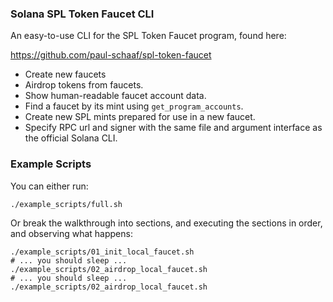 ### Solana SPL Token Faucet CLI

An easy-to-use CLI for the SPL Token Faucet program, found here:

https://github.com/paul-schaaf/spl-token-faucet

- Create new faucets
- Airdrop tokens from faucets.
- Show human-readable faucet account data.
- Find a faucet by its mint using `get_program_accounts`.
- Create new SPL mints prepared for use in a new faucet.
- Specify RPC url and signer with the same file and argument interface as the official Solana CLI.


### Example Scripts
You can either run:
```
./example_scripts/full.sh
```

Or break the walkthrough into sections,
and executing the sections in order, and observing
what happens:

```
./example_scripts/01_init_local_faucet.sh
# ... you should sleep ...
./example_scripts/02_airdrop_local_faucet.sh
# ... you should sleep ...
./example_scripts/02_airdrop_local_faucet.sh
```
